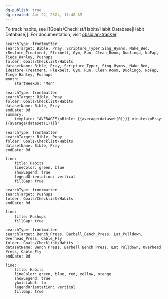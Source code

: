 ```yaml
---
dg-publish: true
dg-created: Apr 22, 2024, 11:48 AM
---
```



To track habits, see [[Goals/Checklist/Habits/Habit Database\|Habit Database]]. For documentation, visit [obsidian-tracker](https://github.com/pyrochlore/obsidian-tracker/blob/master/examples/TestDateFormats.md#relative-date-input-for-startdate-and-enddate).

```tracker
searchType: frontmatter
searchTarget: Bible, Pray, Scripture_Typer,Sing_Hymns, Make_Bed, iRestore_Treatment, Flexbelt, Gym, Run, Clean_Room, Duolingo, NoFap, Tiege_Hanley, Pushups
folder: Goals/Checklist/Habits
datasetName: Bible, Pray, Scripture Typer, Sing Hymns, Make Bed, iRestore Treatment, Flexbelt, Gym, Run, Clean Room, Duolingo, NoFap, Tiege Hanley, Pushups
month:
	startWeekOn: 'Mon'
```
```tracker
searchType: frontmatter
searchTarget: Bible, Pray
folder: Goals/Checklist/Habits
datasetName: Bible, Pray
endDate: 0d
summary:
	template: "AVERAGES\nBible: {{average(dataset(0))}} minutes\nPray: {{average(dataset(1))}}"
```

```tracker
searchType: frontmatter
searchTarget: Bible, Pray
folder: Goals/Checklist/Habits
datasetName: Bible, Pray
endDate: 0d

line:
	title: Habits
	lineColor: green, blue
	showLegend: true
	legendOrientation: vertical
	fillGap: true
```

```tracker
searchType: frontmatter
searchTarget: Pushups
folder: Goals/Checklist/Habits
endDate: 0d

line:
	title: Pushups
	fillGap: true
```

```tracker
searchType: frontmatter
searchTarget: Bench_Press, Barbell_Bench_Press, Lat_Pulldown, Overhead_Press, Cable_Fly
folder: Goals/Checklist/Habits
datasetName: Bench Press, Barbell Bench Press, Lat Pulldown, Overhead Press, Cable Fly
endDate: 0d

line:
	title: Habits
	lineColor: green, blue, red, yellow, orange
	showLegend: true
	yAxisLabel: lb
	legendOrientation: vertical
	fillGap: true
```
